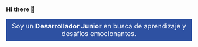### Hi there 👋

<!--
**mburillo1/mburillo1** is a ✨ _special_ ✨ repository because its `README.md` (this file) appears on your GitHub profile.

Here are some ideas to get you started:

- 🔭 I’m currently working on ...
- 🌱 I’m currently learning ...
- 👯 I’m looking to collaborate on ...
- 🤔 I’m looking for help with ...
- 💬 Ask me about ...
- 📫 How to reach me: ...
- 😄 Pronouns: ...
- ⚡ Fun fact: ...
-->
<!DOCTYPE html>
<html lang="en">
<head>
    <meta charset="UTF-8">
    <meta name="viewport" content="width=device-width, initial-scale=1.0">
    <title>Desarrollador Junior</title>
    <style>
        /* Estilos para el banner */
        .banner {
            background-color: #2E51A2; /* Color de fondo */
            color: #FFFFFF; /* Color del texto */
            padding: 10px; /* Espaciado interno */
            text-align: center; /* Alineación del texto */
            font-size: 18px; /* Tamaño de fuente */
        }
    </style>
</head>
<body>
    <!-- Banner -->
    <div class="banner">
        Soy un <strong>Desarrollador Junior</strong> en busca de aprendizaje y desafíos emocionantes.
    </div>
</body>
</html>
